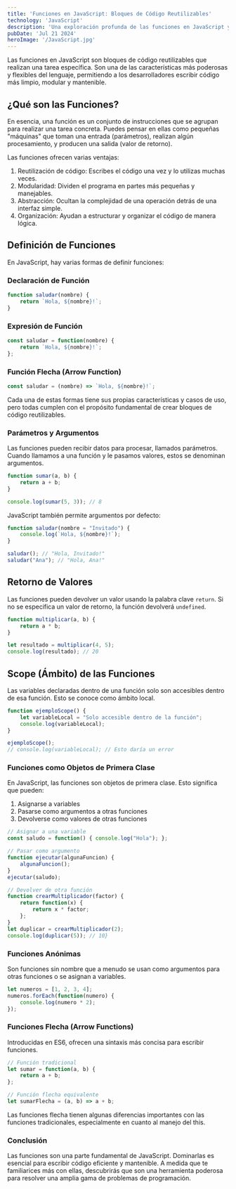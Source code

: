 ```yaml
---
title: 'Funciones en JavaScript: Bloques de Código Reutilizables'
technology: 'JavaScript'
description: 'Una exploración profunda de las funciones en JavaScript y sus características únicas'
pubDate: 'Jul 21 2024'
heroImage: '/JavaScript.jpg'
---
```

Las funciones en JavaScript son bloques de código reutilizables que realizan una tarea específica. Son una de las características más poderosas y flexibles del lenguaje, permitiendo a los desarrolladores escribir código más limpio, modular y mantenible.

## ¿Qué son las Funciones?
En esencia, una función es un conjunto de instrucciones que se agrupan para realizar una tarea concreta. Puedes pensar en ellas como pequeñas "máquinas" que toman una entrada (parámetros), realizan algún procesamiento, y producen una salida (valor de retorno).

Las funciones ofrecen varias ventajas:
1. Reutilización de código: Escribes el código una vez y lo utilizas muchas veces.
2. Modularidad: Dividen el programa en partes más pequeñas y manejables.
3. Abstracción: Ocultan la complejidad de una operación detrás de una interfaz simple.
4. Organización: Ayudan a estructurar y organizar el código de manera lógica.

## Definición de Funciones
En JavaScript, hay varias formas de definir funciones:

### Declaración de Función
```javascript
function saludar(nombre) {
    return `Hola, ${nombre}!`;
}
```
### Expresión de Función
```javascript
const saludar = function(nombre) {
    return `Hola, ${nombre}!`;
};
```
### Función Flecha (Arrow Function)
```javascript
const saludar = (nombre) => `Hola, ${nombre}!`;
```
Cada una de estas formas tiene sus propias características y casos de uso, pero todas cumplen con el propósito fundamental de crear bloques de código reutilizables.

### Parámetros y Argumentos
Las funciones pueden recibir datos para procesar, llamados parámetros. Cuando llamamos a una función y le pasamos valores, estos se denominan argumentos.
```javascript
function sumar(a, b) {
    return a + b;
}

console.log(sumar(5, 3)); // 8
```

JavaScript también permite argumentos por defecto:
```javascript
function saludar(nombre = "Invitado") {
    console.log(`Hola, ${nombre}!`);
}

saludar(); // "Hola, Invitado!"
saludar("Ana"); // "Hola, Ana!"
```
## Retorno de Valores
Las funciones pueden devolver un valor usando la palabra clave `return`. Si no se especifica un valor de retorno, la función devolverá `undefined`.
```javascript
function multiplicar(a, b) {
    return a * b;
}

let resultado = multiplicar(4, 5);
console.log(resultado); // 20
```

## Scope (Ámbito) de las Funciones
Las variables declaradas dentro de una función solo son accesibles dentro de esa función. Esto se conoce como ámbito local.
```javascript
function ejemploScope() {
    let variableLocal = "Solo accesible dentro de la función";
    console.log(variableLocal);
}

ejemploScope();
// console.log(variableLocal); // Esto daría un error
```
### Funciones como Objetos de Primera Clase
En JavaScript, las funciones son objetos de primera clase. Esto significa que pueden:

1. Asignarse a variables
2. Pasarse como argumentos a otras funciones
3. Devolverse como valores de otras funciones

```javascript
// Asignar a una variable
const saludo = function() { console.log("Hola"); };

// Pasar como argumento
function ejecutar(algunaFuncion) {
    algunaFuncion();
}
ejecutar(saludo);

// Devolver de otra función
function crearMultiplicador(factor) {
    return function(x) {
        return x * factor;
    };
}
let duplicar = crearMultiplicador(2);
console.log(duplicar(5)); // 10}
```
### Funciones Anónimas
Son funciones sin nombre que a menudo se usan como argumentos para otras funciones o se asignan a variables.
```javascript
let numeros = [1, 2, 3, 4];
numeros.forEach(function(numero) {
    console.log(numero * 2);
});
```
### Funciones Flecha (Arrow Functions)
Introducidas en ES6, ofrecen una sintaxis más concisa para escribir funciones.
```javascript
// Función tradicional
let sumar = function(a, b) {
    return a + b;
};

// Función flecha equivalente
let sumarFlecha = (a, b) => a + b;
```
Las funciones flecha tienen algunas diferencias importantes con las funciones tradicionales, especialmente en cuanto al manejo del this.

### Conclusión
Las funciones son una parte fundamental de JavaScript. Dominarlas es esencial para escribir código eficiente y mantenible. A medida que te familiarices más con ellas, descubrirás que son una herramienta poderosa para resolver una amplia gama de problemas de programación.